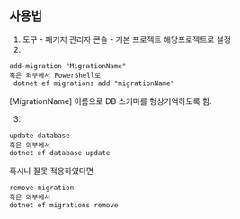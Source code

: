 ﻿## 사용법
1. 도구 - 패키지 관리자 콘솔 - 기본 프로젝트 해당프로젝트로 설정
2. 
```
add-migration "MigrationName"
혹은 외부에서 PowerShell로
 dotnet ef migrations add "migrationName"

```
[MigrationName] 이름으로 DB 스키마를 형상기억하도록 함.

3.
```
update-database
혹은 외부에서
dotnet ef database update
```

혹시나 잘못 적용하였다면
```
remove-migration
혹은 외부에서
dotnet ef migrations remove
```
